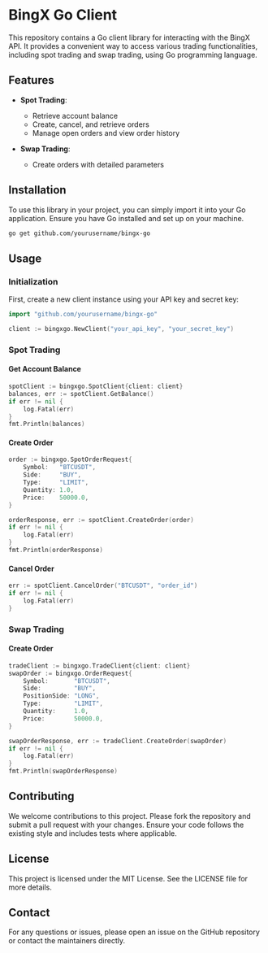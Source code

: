 # BingX Go Client

This repository contains a Go client library for interacting with the BingX API. It provides a convenient way to access various trading functionalities, including spot trading and swap trading, using Go programming language.

## Features

- **Spot Trading**: 
  - Retrieve account balance
  - Create, cancel, and retrieve orders
  - Manage open orders and view order history

- **Swap Trading**:
  - Create orders with detailed parameters

## Installation

To use this library in your project, you can simply import it into your Go application. Ensure you have Go installed and set up on your machine.

```bash
go get github.com/yourusername/bingx-go
```

## Usage

### Initialization

First, create a new client instance using your API key and secret key:

```go
import "github.com/yourusername/bingx-go"

client := bingxgo.NewClient("your_api_key", "your_secret_key")
```

### Spot Trading

#### Get Account Balance

```go
spotClient := bingxgo.SpotClient{client: client}
balances, err := spotClient.GetBalance()
if err != nil {
    log.Fatal(err)
}
fmt.Println(balances)
```

#### Create Order

```go
order := bingxgo.SpotOrderRequest{
    Symbol:   "BTCUSDT",
    Side:     "BUY",
    Type:     "LIMIT",
    Quantity: 1.0,
    Price:    50000.0,
}

orderResponse, err := spotClient.CreateOrder(order)
if err != nil {
    log.Fatal(err)
}
fmt.Println(orderResponse)
```

#### Cancel Order

```go
err := spotClient.CancelOrder("BTCUSDT", "order_id")
if err != nil {
    log.Fatal(err)
}
```

### Swap Trading

#### Create Order

```go
tradeClient := bingxgo.TradeClient{client: client}
swapOrder := bingxgo.OrderRequest{
    Symbol:       "BTCUSDT",
    Side:         "BUY",
    PositionSide: "LONG",
    Type:         "LIMIT",
    Quantity:     1.0,
    Price:        50000.0,
}

swapOrderResponse, err := tradeClient.CreateOrder(swapOrder)
if err != nil {
    log.Fatal(err)
}
fmt.Println(swapOrderResponse)
```

## Contributing

We welcome contributions to this project. Please fork the repository and submit a pull request with your changes. Ensure your code follows the existing style and includes tests where applicable.

## License

This project is licensed under the MIT License. See the LICENSE file for more details.

## Contact

For any questions or issues, please open an issue on the GitHub repository or contact the maintainers directly.
